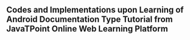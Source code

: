 ## Codes and Implementations upon Learning of Android Documentation Type Tutorial from JavaTPoint Online Web Learning Platform
